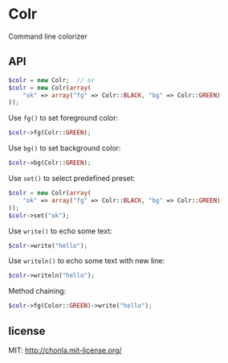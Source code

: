 # Colr

Command line colorizer

## API

```php
$colr = new Colr;  // or
$colr = new Colr(array(
    "ok" => array("fg" => Colr::BLACK, "bg" => Colr::GREEN)
));
```

Use `fg()` to set foreground color:
```php
$colr->fg(Colr::GREEN);
```

Use `bg()` to set background color:
```php
$colr->bg(Colr::GREEN);
```

Use `set()` to select predefined preset:
```php
$colr = new Colr(array(
    "ok" => array("fg" => Colr::BLACK, "bg" => Colr::GREEN)
));
$colr->set("ok");
```

Use `write()` to echo some text:
```php
$colr->write("hello");
```

Use `writeln()` to echo some text with new line:
```php
$colr->writeln("hello");
```

Method chaining:
```php
$colr->fg(Color::GREEN)->write("hello");
```

## license
MIT: <http://chonla.mit-license.org/>